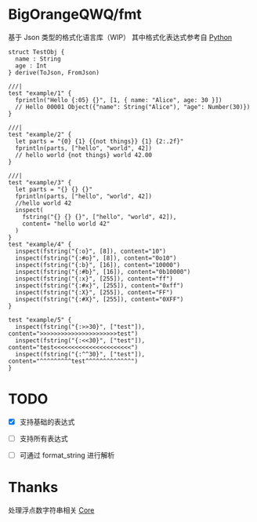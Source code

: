 # BigOrangeQWQ/fmt

基于 Json 类型的格式化语言库（WIP）
其中格式化表达式参考自 [Python](https://docs.python.org/zh-cn/3/library/string.html#formatstrings)

```moonbit
struct TestObj {
  name : String
  age : Int
} derive(ToJson, FromJson)

///|
test "example/1" {
  fprintln("Hello {:05} {}", [1, { name: "Alice", age: 30 }])
  // Hello 00001 Object({"name": String("Alice"), "age": Number(30)})
}

///|
test "example/2" {
  let parts = "{0} {1} {{not things}} {1} {2:.2f}"
  fprintln(parts, ["hello", "world", 42])
  // hello world {not things} world 42.00
}

///|
test "example/3" {
  let parts = "{} {} {}"
  fprintln(parts, ["hello", "world", 42])
  //hello world 42
  inspect(
    fstring("{} {} {}", ["hello", "world", 42]),
    content= "hello world 42"
  )
}
test "example/4" {
  inspect(fstring("{:o}", [8]), content="10")
  inspect(fstring("{:#o}", [8]), content="0o10")
  inspect(fstring("{:b}", [16]), content="10000")
  inspect(fstring("{:#b}", [16]), content="0b10000")
  inspect(fstring("{:x}", [255]), content="ff")
  inspect(fstring("{:#x}", [255]), content="0xff")
  inspect(fstring("{:X}", [255]), content="FF")
  inspect(fstring("{:#X}", [255]), content="0XFF")
}

test "example/5" {
  inspect(fstring("{:>>30}", ["test"]), content=">>>>>>>>>>>>>>>>>>>>>>test")
  inspect(fstring("{:<<30}", ["test"]), content="test<<<<<<<<<<<<<<<<<<<<<<")
  inspect(fstring("{:^^30}", ["test"]), content="^^^^^^^^^test^^^^^^^^^^^^^")
}
```


# TODO

- [x] 支持基础的表达式
- [ ] 支持所有表达式
- [ ] 可通过 format_string 进行解析


# Thanks

处理浮点数字符串相关 [Core](https://github.com/moonbitlang/core/tree/main/double/internal/ryu)